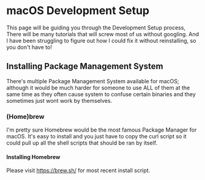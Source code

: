 # macOS Development Setup

This page will be guiding you through the Development Setup process, There will be many tutorials that will screw most of us without googling.
And I have been struggling to figure out how I could fix it without reinstalling, so you don't have to!

## Installing Package Management System

There's multiple Package Management System available for macOS; although it would be much harder for someone to use ALL of them at the same time as they often cause system to confuse certain binaries and they sometimes just wont work by themselves.

### (Home)brew

I'm pretty sure Homebrew would be the most famous Package Manager for macOS. It's easy to install and you just have to copy the curl script so it could pull up all the shell scripts that should be ran by itself.

#### Installing Homebrew

Please visit https://brew.sh/ for most recent install script.